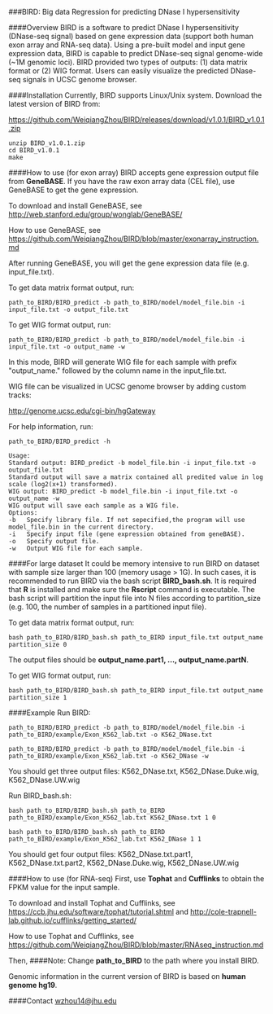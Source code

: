 ###BIRD: Big data Regression for predicting DNase I hypersensitivity

####Overview
BIRD is a software to predict DNase I hypersensitivity (DNase-seq signal) based on gene expression data (support both human exon array and RNA-seq data). Using a pre-built model and input gene expression data, BIRD is capable to predict DNase-seq signal genome-wide (~1M genomic loci). BIRD provided two types of outputs: (1) data matrix format or (2) WIG format. Users can easily visualize the predicted DNase-seq signals in UCSC genome browser. 

####Installation
Currently, BIRD supports Linux/Unix system. Download the latest version of BIRD from: 

https://github.com/WeiqiangZhou/BIRD/releases/download/v1.0.1/BIRD_v1.0.1.zip
```
unzip BIRD_v1.0.1.zip
cd BIRD_v1.0.1
make
```
####How to use (for exon array)
BIRD accepts gene expression output file from **GeneBASE**.
If you have the raw exon array data (CEL file), use GeneBASE to get the gene expression. 

To download and install GeneBASE, see http://web.stanford.edu/group/wonglab/GeneBASE/

How to use GeneBASE, see https://github.com/WeiqiangZhou/BIRD/blob/master/exonarray_instruction.md

After running GeneBASE, you will get the gene expression data file (e.g. input_file.txt).

To get data matrix format output, run:
```
path_to_BIRD/BIRD_predict -b path_to_BIRD/model/model_file.bin -i input_file.txt -o output_file.txt
```
To get WIG format output, run:
```
path_to_BIRD/BIRD_predict -b path_to_BIRD/model/model_file.bin -i input_file.txt -o output_name -w
```
In this mode, BIRD will generate WIG file for each sample with prefix "output_name." followed by the column name in the input_file.txt.

WIG file can be visualized in UCSC genome browser by adding custom tracks:

http://genome.ucsc.edu/cgi-bin/hgGateway

For help information, run:
```
path_to_BIRD/BIRD_predict -h
```
```
Usage:                                                                                                      
Standard output: BIRD_predict -b model_file.bin -i input_file.txt -o output_file.txt                        
Standard output will save a matrix contained all predited value in log scale (log2(x+1) transformed).       
WIG output: BIRD_predict -b model_file.bin -i input_file.txt -o output_name -w                              
WIG output will save each sample as a WIG file.                                                             
Options:                                                                                                    
-b   Specify library file. If not sepecified,the program will use model_file.bin in the current directory.  
-i   Specify input file (gene expression obtained from geneBASE).                                           
-o   Specify output file.                                                                                   
-w   Output WIG file for each sample.                                                                       
```
####For large dataset
It could be memory intensive to run BIRD on dataset with sample size larger than 100 (memory usage > 1G). In such cases, it is recommended to run BIRD via the bash script **BIRD_bash.sh**. It is required that **R** is installed and make sure the **Rscript** command is executable. The bash script will partition the input file into N files according to partition_size (e.g. 100, the number of samples in a partitioned input file). 

To get data matrix format output, run:
```
bash path_to_BIRD/BIRD_bash.sh path_to_BIRD input_file.txt output_name partition_size 0
```
The output files should be **output_name.part1, ..., output_name.partN**.

To get WIG format output, run:
```
bash path_to_BIRD/BIRD_bash.sh path_to_BIRD input_file.txt output_name partition_size 1
```
####Example
Run BIRD:
```
path_to_BIRD/BIRD_predict -b path_to_BIRD/model/model_file.bin -i path_to_BIRD/example/Exon_K562_lab.txt -o K562_DNase.txt
```
```
path_to_BIRD/BIRD_predict -b path_to_BIRD/model/model_file.bin -i path_to_BIRD/example/Exon_K562_lab.txt -o K562_DNase -w
```
You should get three output files: K562_DNase.txt, K562_DNase.Duke.wig, K562_DNase.UW.wig

Run BIRD_bash.sh:
```
bash path_to_BIRD/BIRD_bash.sh path_to_BIRD path_to_BIRD/example/Exon_K562_lab.txt K562_DNase.txt 1 0
```
```
bash path_to_BIRD/BIRD_bash.sh path_to_BIRD path_to_BIRD/example/Exon_K562_lab.txt K562_DNase 1 1
```
You should get four output files: K562_DNase.txt.part1, K562_DNase.txt.part2, K562_DNase.Duke.wig, K562_DNase.UW.wig

####How to use (for RNA-seq)
First, use **Tophat** and **Cufflinks** to obtain the FPKM value for the input sample.

To download and install Tophat and Cufflinks, see https://ccb.jhu.edu/software/tophat/tutorial.shtml and http://cole-trapnell-lab.github.io/cufflinks/getting_started/

How to use Tophat and Cufflinks, see https://github.com/WeiqiangZhou/BIRD/blob/master/RNAseq_instruction.md

Then, 
####Note:
Change **path_to_BIRD** to the path where you install BIRD.

Genomic information in the current version of BIRD is based on **human genome hg19**.

####Contact
wzhou14@jhu.edu

